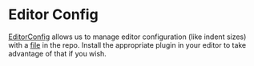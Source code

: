 # Editor Config

[EditorConfig](http://editorconfig.org/) allows us to manage editor configuration (like indent sizes) with a
[file](https://github.com/transcom/ppp/blob/main/.editorconfig) in the repo. Install the appropriate plugin in your
editor to take advantage of that if you wish.

